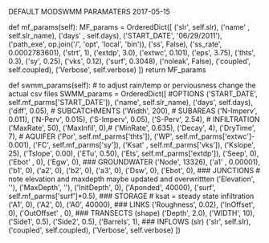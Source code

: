 DEFAULT MODSWMM PARAMATERS
2017-05-15

def mf_params(self):
       MF_params  = OrderedDict([
                   ('slr', self.slr), ('name' , self.slr_name),
                   ('days' , self.days), ('START_DATE', '06/29/2011'),
                   ('path_exe', op.join('/', 'opt', 'local', 'bin')),
                   ('ss', False), ('ss_rate', 0.0002783601), ('strt', 1),
                   ('extdp', 3.0), ('extwc', 0.101), ('eps', 3.75),
                   ('thts', 0.3), ('sy', 0.25), ('vks', 0.12), ('surf', 0.3048),
                   ('noleak', False),
                   ('coupled', self.coupled), ('Verbose', self.verbose)
                   ])
       return MF_params

   def swmm_params(self):
       # to adjust rain/temp or perviousness change the actual csv files
       SWMM_params = OrderedDict([
              #OPTIONS
              ('START_DATE', self.mf_parms['START_DATE']),
              ('name', self.slr_name), ('days', self.days),('diff', 0.05),
              # SUBCATCHMENTS
              ('Width', 200),
              # SUBAREAS
              ('N-Imperv', 0.011), ('N-Perv', 0.015),
              ('S-Imperv', 0.05), ('S-Perv', 2.54),
              # INFILTRATION
              ('MaxRate', 50), ('MaxInfil', 0),# ('MinRate', 0.635),
              ('Decay', 4), ('DryTime', 7),
              # AQUIFER
              ('Por', self.mf_parms['thts']), ('WP', self.mf_parms['extwc']- 0.001),
              ('FC', self.mf_parms['sy']), ('Ksat' , self.mf_parms['vks']),
              ('Kslope', 25), ('Tslope', 0.00),
              ('ETu', 0.50), ('Ets', self.mf_parms['extdp']),
              ('Seep', 0), ('Ebot' ,  0), ('Egw', 0),
              ### GROUNDWATER
              ('Node', 13326),
              ('a1' , 0.00001), ('b1', 0), ('a2', 0), ('b2', 0), ('a3', 0),
              ('Dsw', 0), ('Ebot', 0),
              ### JUNCTIONS
              # note elevation and maxdepth maybe updated and overwrittten
              ('Elevation', ''), ('MaxDepth', ''), ('InitDepth', 0),
              ('Aponded', 40000), ('surf', self.mf_parms['surf']*0.5),
              ### STORAGE
              # ksat = steady state infiltration
              ('A1', 0), ('A2', 0), ('A0', 40000),
              ### LINKS
              ('Roughness', 0.02), ('InOffset', 0), ('OutOffset' , 0),
              ### TRANSECTS (shape)
              ('Depth', 2.0), ('WIDTH', 10),
              ('Side1', 0.5), ('Side2', 0.5), ('Barrels', 1),
              ### INFLOWS (slr)
              ('slr', self.slr),
              ('coupled', self.coupled), ('Verbose', self.verbose)
              ])
